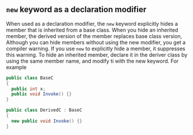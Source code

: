 `new` keyword as a declaration modifier
---------------------------------------

When used as a declaration modifier, the `new` keyword explicitly hides a member that is inherited from a base class. When you hide an inherited member, the derived version of the member replaces base class version, Although you can hide members without using the new modifier, you get a compiler warning. If you use `new` to explicitly hide a member, it suppresses this warning.
To hide an inherited member, declare it in the deriver class by using the same member name, and modify ti with the new keyword.
For example

```C#
public class BaseC
{
  public int x;
  public void Invoke() {}
}

public class DerivedC : BaseC
{
  new public void Invoke() {}
}
```
